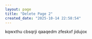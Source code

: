 ```yaml
---
layout: page
title: "Delete Page 2"
created_date: "2025-10-14 22:58:54"
---
```


kqwxthu cbsqrji qaaqedm zfeskxf jidujox 
